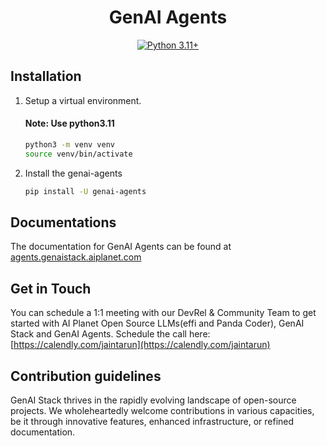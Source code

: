 <div align="center">
<h1 align="center">GenAI Agents </h1>

<a href="https://img.shields.io/badge/Python-3.11+-3776AB.svg?style=flat&logo=python&logoColor=white"><img src="https://img.shields.io/badge/Python-3.11+-3776AB.svg?style=flat&logo=python&logoColor=white" alt="Python 3.11+"></a>

</div>

## Installation

1. Setup a virtual environment.

   #### Note: Use python3.11

   ```bash
   python3 -m venv venv
   source venv/bin/activate
   ```

2. Install the genai-agents

   ```bash
   pip install -U genai-agents
   ```

## Documentations

The documentation for GenAI Agents can be found at [agents.genaistack.aiplanet.com](https://agents.genaistack.aiplanet.com/)

## Get in Touch

You can schedule a 1:1 meeting with our DevRel & Community Team to get started with AI Planet Open Source LLMs(effi and Panda Coder), GenAI Stack and GenAI Agents. Schedule the call here: [https://calendly.com/jaintarun](https://calendly.com/jaintarun)

## Contribution guidelines

GenAI Stack thrives in the rapidly evolving landscape of open-source projects. We wholeheartedly welcome contributions in various capacities, be it through innovative features, enhanced infrastructure, or refined documentation.
